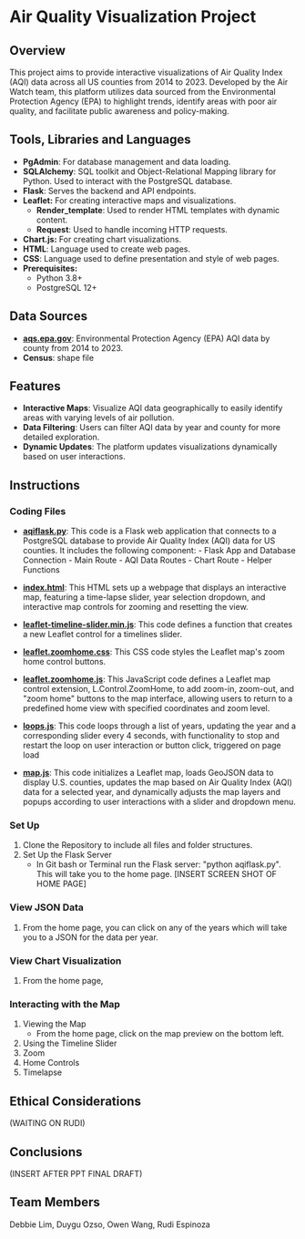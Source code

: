 # Air Quality Visualization Project

## Overview
This project aims to provide interactive visualizations of Air Quality Index (AQI) data across all US counties from 2014 to 2023. Developed by the Air Watch team, this platform utilizes data sourced from the Environmental Protection Agency (EPA) to highlight trends, identify areas with poor air quality, and facilitate public awareness and policy-making.

## Tools, Libraries and Languages
- **PgAdmin**: For database management and data loading.
- **SQLAlchemy**: SQL toolkit and Object-Relational Mapping library for Python. Used to interact with the PostgreSQL database.
- **Flask**: Serves the backend and API endpoints.
- **Leaflet:** For creating interactive maps and visualizations.
    - **Render_template**: Used to render HTML templates with dynamic content.
    - **Request**: Used to handle incoming HTTP requests.
- **Chart.js:** For creating chart visualizations.
- **HTML**: Language used to create web pages.
- **CSS**: Language used to define presentation and style of web pages.
- **Prerequisites:**
    - Python 3.8+
    - PostgreSQL 12+

## Data Sources
- **[aqs.epa.gov](https://aqs.epa.gov/aqsweb/airdata/download_files.html#Annual)**: Environmental Protection Agency (EPA) AQI data by county from 2014 to 2023.
- **Census**: shape file

## Features
- **Interactive Maps**: Visualize AQI data geographically to easily identify areas with varying levels of air pollution.
- **Data Filtering**: Users can filter AQI data by year and county for more detailed exploration.
- **Dynamic Updates**: The platform updates visualizations dynamically based on user interactions.
    
## Instructions
### Coding Files
- **[aqiflask.py](https://github.com/Dozsoybootcamp/air-watch_team5/blob/main/aqiflask.py)**: This code is a Flask web application that connects to a PostgreSQL database to provide Air Quality Index (AQI) data for US counties. It includes the following component:
       - Flask App and Database Connection
       - Main Route
       - AQI Data Routes
       - Chart Route
       - Helper Functions
       
- **[index.html](https://github.com/Dozsoybootcamp/air-watch_team5/blob/main/index.html)**: This HTML sets up a webpage that displays an interactive map, featuring a time-lapse slider, year selection dropdown, and interactive map controls for zooming and resetting the view.
- **[leaflet-timeline-slider.min.js](https://github.com/Dozsoybootcamp/air-watch_team5/blob/main/leaflet-timeline-slider.min.js)**: This code defines a function that creates a new Leaflet control for a timelines slider.
- **[leaflet.zoomhome.css](https://github.com/Dozsoybootcamp/air-watch_team5/blob/main/leaflet.zoomhome.css)**: This CSS code styles the Leaflet map's zoom home control buttons.
- **[leaflet.zoomhome.js](https://github.com/Dozsoybootcamp/air-watch_team5/blob/main/leaflet.zoomhome.css)**: This JavaScript code defines a Leaflet map control extension, L.Control.ZoomHome, to add zoom-in, zoom-out, and "zoom home" buttons to the map interface, allowing users to return to a predefined home view with specified coordinates and zoom level.
- **[loops.js](https://github.com/Dozsoybootcamp/air-watch_team5/blob/main/loop.js)**: This code loops through a list of years, updating the year and a corresponding slider every 4 seconds, with functionality to stop and restart the loop on user interaction or button click, triggered on page load
- **[map.js](https://github.com/Dozsoybootcamp/air-watch_team5/blob/main/leaflet.zoomhome.min.js)**: This code initializes a Leaflet map, loads GeoJSON data to display U.S. counties, updates the map based on Air Quality Index (AQI) data for a selected year, and dynamically adjusts the map layers and popups according to user interactions with a slider and dropdown menu.

### Set Up
1. Clone the Repository to include all files and folder structures.
2. Set Up the Flask Server 
    - In Git bash or Terminal run the Flask server: "python aqiflask.py". This will take you to the home page.
    [INSERT SCREEN SHOT OF HOME PAGE]
    
### View JSON Data
1. From the home page, you can click on any of the years which will take you to a JSON for the data per year.

### View Chart Visualization
1. From the home page,

### Interacting with the Map
1. Viewing the Map
    - From the home page, click on the map preview on the bottom left.
2. Using the Timeline Slider
3. Zoom
4. Home Controls
5. Timelapse

## Ethical Considerations
(WAITING ON RUDI)

## Conclusions
(INSERT AFTER PPT FINAL DRAFT)

## Team Members
Debbie Lim, Duygu Ozso, Owen Wang, Rudi Espinoza

